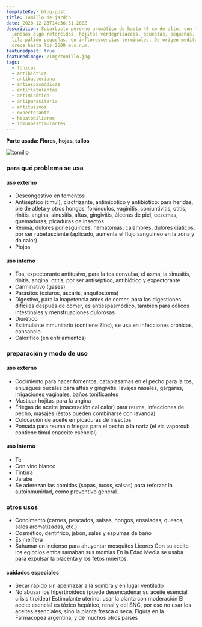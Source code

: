 ```yaml
---
templateKey: blog-post
title: Tomillo de jardín
date: 2020-12-23T14:36:51.288Z
description: Subarbusto perenne aromático de hasta 40 cm de alto, con tallos
  leñosos algo retorcidos, hojitas verdegrisáceas, opuestas, pequeñas, flores
  lila pálido pequeñas, en inflorescencias terminales. De origen mediterráneo,
  crece hasta los 2500 m.s.n.m.
featuredpost: true
featuredimage: /img/tomillo.jpg
tags:
  - tónicas
  - antibiótica
  - antibacteriana
  - antiespasmódicas
  - antiflatulentas
  - antimicótica
  - antiparasitaria
  - antitusivos
  - expectorante
  - hepatobiliares
  - inmunoestimulantes
---
```

**Parte usada: Flores, hojas, tallos**



![tomillo](/img/tomillo.jpg "tomillo")

### para qué problema se usa

#### uso externo

* Descongestivo en fomentos
* Antiséptico (timul), ciactrizante, antimicótico y antibiótico: para heridas, pie de atleta y otros hongos, forúnculos, vaginitis, conjuntivitis, otitis, rinitis, angina, sinusitis, aftas, gingivitis, úlceras de piel, eczemas, quemaduras, picaduras de insectos
* Reuma, dulores por esguinces, hematomas, calambres, dulores ciáticos, por ser rubefasciente (aplicado, aumenta el flujo sanguíneo en la zona y da calor)
* Piojos

#### uso interno

* Tos, expectorante antitusivo, para la tos convulsa, el asma, la sinusitis, rinitis, angina, otitis, por ser antiséptico, antibiótico y expectorante
* Carminativo (gases)
* Parásitos (oxiuros, áscaris, anquilostoma)
* Digestivo, para la inapetencia antes de comer, para las digestiones difíciles después de comer, es antiespasmódico, también para cólicos intestinales y menstruaciones dulorosas
* Diurético
* Estimulante inmunitario (contiene Zinc), se usa en infecciones crónicas, cansancio.
* Calorífico (en enfriamientos)

### preparación y modo de uso

#### uso externo

* Cocimiento para hacer fomentos, cataplasamas en el pecho para la tos, enjuagues bucales para aftas y gingivitis, lavajes nasales, gárgaras, irrigaciones vaginales, baños tonificantes
* Masticar hojitas para la angina
* Friegas de aceite (maceración cal calor) para reuma, infecciones de pecho, masajes (éstos pueden combinarse con lavanda)
* Colocación de aceite en picaduras de insectos
* Pomada para reuma o friegas para el pecho o la nariz (el vic vaporoub contiene timul enaceite esencial)

#### uso interno

* Te
* Con vino blanco
* Tintura
* Jarabe
* Se aderezan las comidas (sopas, tucos, salsas) para reforzar la autoinmunidad, como preventivo general.

### otros usos

* Condimento (carnes, pescados, salsas, hongos, ensaladas, quesos, sales aromatizadas, etc.)
* Cosmético, dentífrico, jabón, sales y espumas de baño
* Es melífera
* Sahumar en incienso para ahuyentar mosquitos Licores Con su aceite los egipcios embalsamaban sus momias En la Edad Media se usaba para expulsar la placenta y los fetos muertos.

#### cuidados especiales

* Secar rápido sin apelmazar a la sombra y en lugar ventilado
* No abusar los hipertiroideos (puede desencadenar su aceite esencial crisis tiroidea) Estimulante uterino: usar la planta con moderación El aceite esencial es tóxico hepático, renal y del SNC, por eso no usar los aceites esenciales, sino la planta fresca o seca. Figura en la Farmacopea argentina, y de muchos otros países